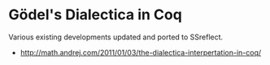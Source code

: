# Gödel's Dialectica in Coq

Various existing developments updated and ported to SSreflect.

* http://math.andrej.com/2011/01/03/the-dialectica-interpertation-in-coq/
